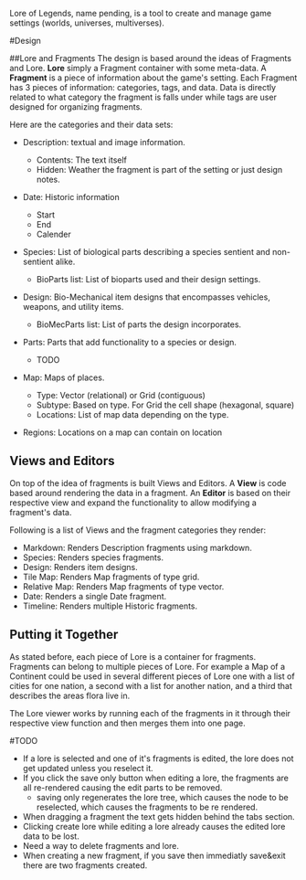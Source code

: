 Lore of Legends, name pending, is a tool to create and manage game settings (worlds, universes, multiverses).

#Design

##Lore and Fragments
The design is based around the ideas of Fragments and Lore. __Lore__ simply a Fragment container with some meta-data. A __Fragment__ is a piece of information about the game's setting. Each Fragment has 3 pieces of information: categories, tags, and data. Data is directly related to what category the fragment is falls under while tags are user designed for organizing fragments.

Here are the categories and their data sets:

* Description: textual and image information.
    * Contents: The text itself
    * Hidden: Weather the fragment is part of the setting or just design notes.

* Date: Historic information
    * Start
    * End
    * Calender

* Species: List of biological parts describing a species sentient and non-sentient alike.
    * BioParts list: List of bioparts used and their design settings.

* Design: Bio-Mechanical item designs that encompasses vehicles, weapons, and utility items.
    * BioMecParts list: List of parts the design incorporates.

* Parts: Parts that add functionality to a species or design.
    * TODO

* Map: Maps of places.
    * Type: Vector (relational) or Grid (contiguous)
    * Subtype: Based on type. For Grid the cell shape (hexagonal, square)
    * Locations: List of map data depending on the type.

* Regions: Locations on a map can contain on location


## Views and Editors

On top of the idea of fragments is built Views and Editors. A __View__ is code based around rendering the data in a fragment. An __Editor__ is based on their respective view and expand the functionality to allow modifying a fragment's data.

Following is a list of Views and the fragment categories they render:

* Markdown: Renders Description fragments using markdown.
* Species: Renders species fragments.
* Design: Renders item designs.
* Tile Map: Renders Map fragments of type grid.
* Relative Map: Renders Map fragments of type vector.
* Date: Renders a single Date fragment.
* Timeline: Renders multiple Historic fragments.

## Putting it Together

As stated before, each piece of Lore is a container for fragments. Fragments can belong to multiple pieces of Lore. For example a Map of a Continent could be used in several different pieces of Lore one with a list of cities for one nation, a second with a list for another nation, and a third that describes the areas flora live in.

The Lore viewer works by running each of the fragments in it through their respective view function and then merges them into one page. 


#TODO

* If a lore is selected and one of it's fragments is edited, the lore does not get updated unless you reselect it.
* If you click the save only button when editing a lore, the fragments are all re-rendered causing the edit parts to be removed. 
     * saving only regenerates the lore tree, which causes the node to be reselected, which causes the fragments to be re rendered.
* When dragging a fragment the text gets hidden behind the tabs section.
* Clicking create lore while editing a lore already causes the edited lore data to be lost.
* Need a way to delete fragments and lore.
* When creating a new fragment, if you save then immediatly save&exit there are two fragments created.



